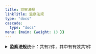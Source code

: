 ```yaml
---
title: 监察法规
linkTitle: 监察法规
type: "docs"
cascade:
  type: "docs"
menu: {main: {weight: 13 }}
---
```


<details class="doc-details">
<summary><strong>监察法规</strong>统计：共有2件，其中有有效共1件</summary>
{{% pageinfo %}}

**监察法规**说明：

《立法法》**第一百一十八条**  国家家监察委员会根据宪法和法律、全国人民代表大会常务委员会的有关决定，制定监察法规，报全国人民代表大会常务委员会备案。

---

**监察法规** 相关文本共有2件，其中：

- 有效: 1
- 已修改: 1

{{% /pageinfo %}}
</details>
